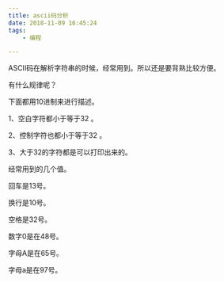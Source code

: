 ```yaml
---
title: ascii码分析
date: 2018-11-09 16:45:24
tags:
	- 编程

---
```




ASCII码在解析字符串的时候，经常用到。所以还是要背熟比较方便。

有什么规律呢？

下面都用10进制来进行描述。

1、空白字符都小于等于32 。

2、控制字符也都小于等于32 。

3、大于32的字符都是可以打印出来的。



经常用到的几个值。

回车是13号。

换行是10号。

空格是32号。

数字0是在48号。

字母A是在65号。

字母a是在97号。

